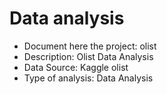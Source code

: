 # Data analysis
- Document here the project: olist
- Description: Olist Data Analysis
- Data Source: Kaggle olist
- Type of analysis: Data Analysis
